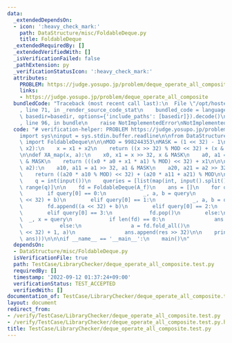 ```yaml
---
data:
  _extendedDependsOn:
  - icon: ':heavy_check_mark:'
    path: DataStructure/misc/FoldableDeque.py
    title: FoldableDeque
  _extendedRequiredBy: []
  _extendedVerifiedWith: []
  _isVerificationFailed: false
  _pathExtension: py
  _verificationStatusIcon: ':heavy_check_mark:'
  attributes:
    PROBLEM: https://judge.yosupo.jp/problem/deque_operate_all_composite
    links:
    - https://judge.yosupo.jp/problem/deque_operate_all_composite
  bundledCode: "Traceback (most recent call last):\n  File \"/opt/hostedtoolcache/Python/3.10.6/x64/lib/python3.10/site-packages/onlinejudge_verify/documentation/build.py\"\
    , line 71, in _render_source_code_stat\n    bundled_code = language.bundle(stat.path,\
    \ basedir=basedir, options={'include_paths': [basedir]}).decode()\n  File \"/opt/hostedtoolcache/Python/3.10.6/x64/lib/python3.10/site-packages/onlinejudge_verify/languages/python.py\"\
    , line 96, in bundle\n    raise NotImplementedError\nNotImplementedError\n"
  code: "# verification-helper: PROBLEM https://judge.yosupo.jp/problem/deque_operate_all_composite\n\
    import sys\ninput = sys.stdin.buffer.readline\n\nfrom DataStructure.misc.FoldableDeque\
    \ import FoldableDeque\n\n\nMOD = 998244353\nMASK = (1 << 32) - 1\n\n\ndef X_f(x1,\
    \ x2):\n    x = x1 + x2\n    return ((x >> 32) % MOD << 32) + (x & MASK) % MOD\n\
    \n\ndef XA_map(x, a):\n    x0, x1 = x >> 32, x & MASK\n    a0, a1 = a >> 32, a\
    \ & MASK\n    return (((x0 * a0 + x1 * a1) % MOD) << 32) + x1\n\n\ndef A_f(a1,\
    \ a2):\n    a10, a11 = a1 >> 32, a1 & MASK\n    a20, a21 = a2 >> 32, a2 & MASK\n\
    \    return ((a20 * a10 % MOD) << 32) + (a20 * a11 + a21) % MOD\n\n\ndef main():\n\
    \    q = int(input())\n    queries = [list(map(int, input().split())) for i in\
    \ range(q)]\n\n    fd = FoldableDeque(A_f)\n    ans = []\n    for query in queries:\n\
    \        if query[0] == 0:\n            _, a, b = query\n            fd.appendleft((a\
    \ << 32) + b)\n        elif query[0] == 1:\n            _, a, b = query\n    \
    \        fd.append((a << 32) + b)\n        elif query[0] == 2:\n            fd.popleft()\n\
    \        elif query[0] == 3:\n            fd.pop()\n        else:\n          \
    \  _, x = query\n            if len(fd) == 0:\n                ans.append(x)\n\
    \            else:\n                a = fd.fold_all()\n                res = XA_map((x\
    \ << 32) + 1, a)\n                ans.append(res >> 32)\n\n    print('\\n'.join(map(str,\
    \ ans)))\n\n\nif __name__ == '__main__':\n    main()\n"
  dependsOn:
  - DataStructure/misc/FoldableDeque.py
  isVerificationFile: true
  path: TestCase/LibraryChecker/deque_operate_all_composite.test.py
  requiredBy: []
  timestamp: '2022-09-12 01:37:24+09:00'
  verificationStatus: TEST_ACCEPTED
  verifiedWith: []
documentation_of: TestCase/LibraryChecker/deque_operate_all_composite.test.py
layout: document
redirect_from:
- /verify/TestCase/LibraryChecker/deque_operate_all_composite.test.py
- /verify/TestCase/LibraryChecker/deque_operate_all_composite.test.py.html
title: TestCase/LibraryChecker/deque_operate_all_composite.test.py
---
```

